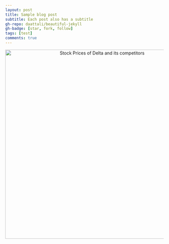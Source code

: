 ```yaml
---
layout: post
title: Sample blog post
subtitle: Each post also has a subtitle
gh-repo: daattali/beautiful-jekyll
gh-badge: [star, fork, follow]
tags: [test]
comments: true
---
```


<div>
    <a href="https://plotly.com/~popkdodge/1/?share_key=BsVpTmv2YYELODJ0jEeoAK" target="_blank" title="Stock Prices of Delta and its competitors" style="display: block; text-align: center;"><img src="https://plotly.com/~popkdodge/1.png?share_key=BsVpTmv2YYELODJ0jEeoAK" alt="Stock Prices of Delta and its competitors" style="max-width: 100%;width: 600px;"  width="600" onerror="this.onerror=null;this.src='https://plotly.com/404.png';" /></a>
    <script data-plotly="popkdodge:1" sharekey-plotly="BsVpTmv2YYELODJ0jEeoAK" src="https://plotly.com/embed.js" async></script>
</div>
